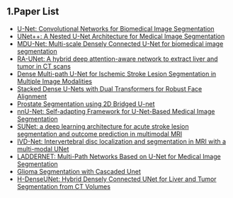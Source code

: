 ## 1.Paper List
  * [U-Net: Convolutional Networks for Biomedical Image Segmentation](https://arxiv.org/pdf/1505.04597.pdf)
  * [UNet++: A Nested U-Net Architecture for Medical Image Segmentation](https://arxiv.org/pdf/1807.10165.pdf)
  * [MDU-Net: Multi-scale Densely Connected U-Net for biomedical image segmentation](https://arxiv.org/pdf/1812.00352.pdf)
  * [RA-UNet: A hybrid deep attention-aware network to extract liver and tumor in CT scans](https://arxiv.org/pdf/1811.01328.pdf)
  * [Dense Multi-path U-Net for Ischemic Stroke Lesion Segmentation in Multiple Image Modalities](https://arxiv.org/pdf/1810.07003.pdf)
  * [Stacked Dense U-Nets with Dual Transformers for Robust Face Alignment](https://arxiv.org/pdf/1812.01936.pdf)
  * [Prostate Segmentation using 2D Bridged U-net](https://arxiv.org/pdf/1807.04459.pdf)
  * [nnU-Net: Self-adapting Framework for U-Net-Based Medical Image Segmentation](https://arxiv.org/pdf/1809.10486.pdf)
  * [SUNet: a deep learning architecture for acute stroke lesion segmentation and
outcome prediction in multimodal MRI](https://arxiv.org/pdf/1810.13304.pdf)
  * [IVD-Net: Intervertebral disc localization and segmentation in MRI with a multi-modal UNet](https://arxiv.org/pdf/1811.08305.pdf)
  * [LADDERNET: Multi-Path Networks Based on U-Net for Medical Image Segmentation](https://arxiv.org/pdf/1810.07810.pdf)
  * [Glioma Segmentation with Cascaded Unet](https://arxiv.org/pdf/1810.04008.pdf)
  * [H-DenseUNet: Hybrid Densely Connected UNet for Liver and Tumor Segmentation from CT Volumes](https://arxiv.org/pdf/1709.07330.pdf)

